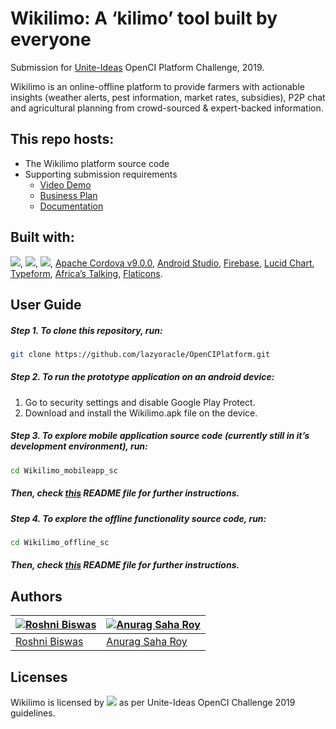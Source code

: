 # Wikilimo: A ‘kilimo’ tool built by everyone
Submission for [Unite-Ideas](https://ideas.unite.un.org/main/Page/Home) OpenCI Platform Challenge, 2019.

Wikilimo is an online-offline platform to provide farmers with actionable insights (weather alerts, pest information, market rates, subsidies), P2P chat and agricultural planning from crowd-sourced & expert-backed information.

## This repo hosts:

-   The Wikilimo platform source code
-   Supporting submission requirements
    -   [Video Demo](https://)
    -   [Business Plan](https://)
    -   [Documentation](https://github.com/lazyoracle/OpenCIPlatform/tree/master/Documentation)

## Built with:
<a rel="license" href="https://docs.python.org/3.7/"><img src="https://img.shields.io/badge/Python-v3.7-green.svg"></a>, <a rel="license" href="https://www.npmjs.com/package/npm/v/6.9.0"><img src="https://img.shields.io/badge/npm-v6.9.0-orange.svg"></a>, <a rel="license" href="https://nodejs.org/dist/v10.16.0/docs/api/"><img src="https://img.shields.io/badge/node-v10.16.0-orange.svg"></a>, [Apache Cordova v9.0.0](https://cordova.apache.org/), [Android Studio](https://developer.android.com/studio/run/emulator), [Firebase](https://firebase.google.com/), [Lucid Chart](https://www.lucidchart.com), [Typeform](https://www.typeform.com/), [Africa’s Talking](https://africastalking.com/), [Flaticons](www.flaticon.com).

## User Guide
##### Step 1. To clone this repository, run:
```bash
git clone https://github.com/lazyoracle/OpenCIPlatform.git
```


##### Step 2. To run the prototype application on an android device: 
1. Go to security settings and disable Google Play Protect.
2. Download and install the Wikilimo.apk file on the device.


##### Step 3. To explore mobile application source code (currently still in it’s development environment), run:
```bash
cd Wikilimo_mobileapp_sc
```
##### Then, check [this](https://github.com/lazyoracle/OpenCIPlatform/blob/master/Wikilimo_mobileapp_sc/README.md) README file for further instructions.


##### Step 4. To explore the offline functionality source code, run:
```bash
cd Wikilimo_offline_sc
```
##### Then, check [this](https://github.com/lazyoracle/OpenCIPlatform/blob/master/Wikilimo_offline_sc/README.md) README file for further instructions.


## Authors

| [![Roshni Biswas](https://github.com/roshni-b.png?size=100)](https://github.com/boennemann) | [![Anurag Saha Roy](https://github.com/lazyoracle.png?size=100)](https://github.com/relekang)  |
|---------------------------------------------------------------------------------------------------|----------------------------------------------------------------------------------------------|
| [Roshni Biswas](https://github.com/roshni-b)                                                | [Anurag Saha Roy](https://github.com/lazyoracle)                                              | 

## Licenses 
Wikilimo is licensed by <a rel="license" href="http://creativecommons.org/licenses/by-nc-sa/4.0/"><img src="https://img.shields.io/badge/license-Creative Commons BY 4.0-blue.svg"></a> as per Unite-Ideas OpenCI Challenge 2019 guidelines.
